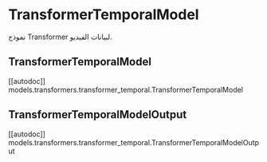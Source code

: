 # TransformerTemporalModel
نموذج Transformer لبيانات الفيديو.

## TransformerTemporalModel
[[autodoc]] models.transformers.transformer_temporal.TransformerTemporalModel

## TransformerTemporalModelOutput
[[autodoc]] models.transformers.transformer_temporal.TransformerTemporalModelOutput